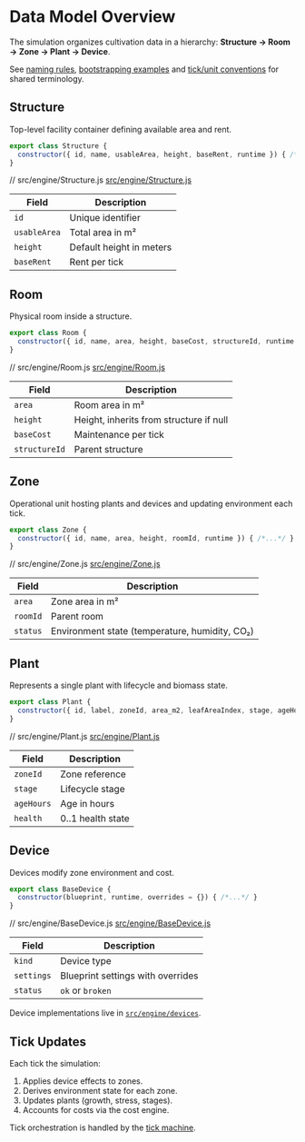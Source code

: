 # Data Model Overview

The simulation organizes cultivation data in a hierarchy: **Structure → Room → Zone → Plant → Device**.

See [naming rules](naming.md), [bootstrapping examples](bootstrapping.md) and [tick/unit conventions](../reference/tick-and-units.md) for shared terminology.

## Structure

Top-level facility container defining available area and rent.

```js
export class Structure {
  constructor({ id, name, usableArea, height, baseRent, runtime }) { /*...*/ }
}
```
// src/engine/Structure.js
[src/engine/Structure.js](../../src/engine/Structure.js)

| Field | Description |
| ----- | ----------- |
| `id` | Unique identifier |
| `usableArea` | Total area in m² |
| `height` | Default height in meters |
| `baseRent` | Rent per tick |

## Room

Physical room inside a structure.

```js
export class Room {
  constructor({ id, name, area, height, baseCost, structureId, runtime }) { /*...*/ }
}
```
// src/engine/Room.js
[src/engine/Room.js](../../src/engine/Room.js)

| Field | Description |
| ----- | ----------- |
| `area` | Room area in m² |
| `height` | Height, inherits from structure if null |
| `baseCost` | Maintenance per tick |
| `structureId` | Parent structure |

## Zone

Operational unit hosting plants and devices and updating environment each tick.

```js
export class Zone {
  constructor({ id, name, area, height, roomId, runtime }) { /*...*/ }
}
```
// src/engine/Zone.js
[src/engine/Zone.js](../../src/engine/Zone.js)

| Field | Description |
| ----- | ----------- |
| `area` | Zone area in m² |
| `roomId` | Parent room |
| `status` | Environment state (temperature, humidity, CO₂) |

## Plant

Represents a single plant with lifecycle and biomass state.

```js
export class Plant {
  constructor({ id, label, zoneId, area_m2, leafAreaIndex, stage, ageHours, health }) { /*...*/ }
}
```
// src/engine/Plant.js
[src/engine/Plant.js](../../src/engine/Plant.js)

| Field | Description |
| ----- | ----------- |
| `zoneId` | Zone reference |
| `stage` | Lifecycle stage |
| `ageHours` | Age in hours |
| `health` | 0..1 health state |

## Device

Devices modify zone environment and cost.

```js
export class BaseDevice {
  constructor(blueprint, runtime, overrides = {}) { /*...*/ }
}
```
// src/engine/BaseDevice.js
[src/engine/BaseDevice.js](../../src/engine/BaseDevice.js)

| Field | Description |
| ----- | ----------- |
| `kind` | Device type |
| `settings` | Blueprint settings with overrides |
| `status` | `ok` or `broken` |

Device implementations live in [`src/engine/devices`](../../src/engine/devices/).

## Tick Updates

Each tick the simulation:

1. Applies device effects to zones.
2. Derives environment state for each zone.
3. Updates plants (growth, stress, stages).
4. Accounts for costs via the cost engine.

Tick orchestration is handled by the [tick machine](../architecture/overview.md#tick-flow).
